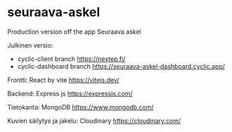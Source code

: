 # seuraava-askel
Production version off the app Seuraava askel

Julkinen versio:
- cyclic-client branch https://nextep.fi/
- cyclic-dashboard branch https://seuraava-askel-dashboard.cyclic.app/

Frontti: React by vite https://vitejs.dev/

Backend: Express js https://expressjs.com/

Tietokanta: MongoDB https://www.mongodb.com/

Kuvien säilytys ja jakelu: Cloudinary https://cloudinary.com/
